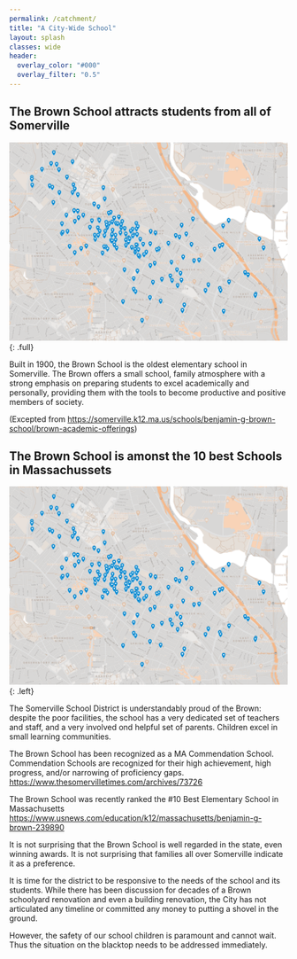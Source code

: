 ```yaml
---
permalink: /catchment/
title: "A City-Wide School"
layout: splash
classes: wide
header:
  overlay_color: "#000"
  overlay_filter: "0.5"
---
```


## The Brown School attracts students from all of Somerville

![image-full](/assets/images/browncatchment.png){: .full}

Built in 1900, the Brown School is the oldest elementary school in Somerville. The Brown offers a small school, family atmosphere with a strong emphasis on preparing students to excel academically and personally, providing them with the tools to become productive and positive members of society.

(Excepted from https://somerville.k12.ma.us/schools/benjamin-g-brown-school/brown-academic-offerings)


## The Brown School is amonst the 10 best Schools in Massachussets

![image-left](/assets/images/browncatchment.png){: .left}

The Somerville School District is understandably proud of the Brown: despite
the poor facilities, the school has a very dedicated set of teachers and staff,
and a very involved ond helpful set of parents. Children excel in small learning communities.

The Brown School has been recognized as a MA Commendation School. Commendation Schools are recognized for their high achievement, high progress, and/or narrowing of proficiency gaps.
https://www.thesomervilletimes.com/archives/73726

The Brown School was recently ranked the #10 Best Elementary School in Massachusetts
https://www.usnews.com/education/k12/massachusetts/benjamin-g-brown-239890

It is not surprising that the Brown School is well regarded in the state, even winning awards. It is not surprising that families all over Somerville indicate it as a preference. 

It is time for the district to be responsive to the needs of the school and its students. While there has been discussion for decades of a Brown schoolyard renovation and even a building renovation, the City has not articulated any timeline or committed any money to putting a shovel in the ground.

However, the safety of our school children is paramount and cannot wait. Thus the situation on the blacktop needs to be addressed immediately.

